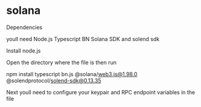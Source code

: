 # solana


Dependencies

youll need Node.js
Typescript
BN
Solana SDK
and solend sdk

Install node.js

Open the directory where the file is 
then run 

npm install typescript bn.js @solana/web3.js@1.98.0 @solendprotocol/solend-sdk@0.13.35

Next youll need to configure your keypair and RPC endpoint variables in the file

